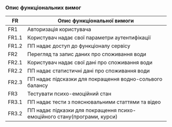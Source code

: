 ### Опис функціональних вимог
| FR   | Опис функціональної вимоги                                              | 
| -----| ------------------------------------------------------------------------|
| FR1  | Авторизація користувача                                                 |
| FR1.1| Користувач надає свої параметри аутентифікації                          | 
| FR1.2| ПП надає доступ до функціоналу сервісу                                  |
| FR2  | Перегляд та запис даних про споживання води                             |
| FR2.1| Користувач надає свої дані про споживання води                          |
| FR2.2| ПП надає статистичні дані про  споживання води                          |
| FR2.3| ПП надає підсказки для покращення водно-сольвого балансу                |
| FR3  | Тестувати психо-емоційний стан                                          |
| FR3.1| ПП надає тести з пояснювальними статтями та відео                       |
| FR3.2| ПП надає підказки для покращення психо-емоційного стану(програми, курси)|
